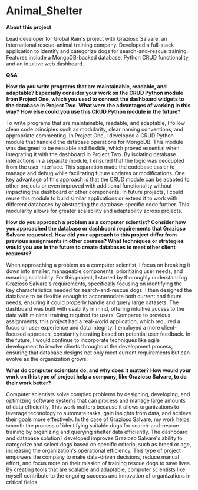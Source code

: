 # Animal_Shelter

**About this project**

Lead developer for Global Rain's project with Grazioso Salvare, an international rescue-animal training company. Developed a full-stack application to identify and categorize dogs for search-and-rescue training. Features include a MongoDB-backed database, Python CRUD functionality, and an intuitive web dashboard.

**Q&A**

**How do you write programs that are maintainable, readable, and adaptable? Especially consider your work on the CRUD Python module from Project One, which you used to connect the dashboard widgets to the database in Project Two. What were the advantages of working in this way? How else could you use this CRUD Python module in the future?**

To write programs that are maintainable, readable, and adaptable, I follow clean code principles such as modularity, clear naming conventions, and appropriate commenting. In Project One, I developed a CRUD Python module that handled the database operations for MongoDB. This module was designed to be reusable and flexible, which proved essential when integrating it with the dashboard in Project Two. By isolating database interactions in a separate module, I ensured that the logic was decoupled from the user interface. This separation made the codebase easier to manage and debug while facilitating future updates or modifications. One key advantage of this approach is that the CRUD module can be adapted to other projects or even improved with additional functionality without impacting the dashboard or other components. In future projects, I could reuse this module to build similar applications or extend it to work with different databases by abstracting the database-specific code further. This modularity allows for greater scalability and adaptability across projects.

**How do you approach a problem as a computer scientist? Consider how you approached the database or dashboard requirements that Grazioso Salvare requested. How did your approach to this project differ from previous assignments in other courses? What techniques or strategies would you use in the future to create databases to meet other client requests?**

When approaching a problem as a computer scientist, I focus on breaking it down into smaller, manageable components, prioritizing user needs, and ensuring scalability. For this project, I started by thoroughly understanding Grazioso Salvare's requirements, specifically focusing on identifying the key characteristics needed for search-and-rescue dogs. I then designed the database to be flexible enough to accommodate both current and future needs, ensuring it could properly handle and query large datasets. The dashboard was built with usability in mind, offering intuitive access to the data with minimal training required for users. Compared to previous assignments, this project had a real-world application, which required a focus on user experience and data integrity. I employed a more client-focused approach, constantly iterating based on potential user feedback. In the future, I would continue to incorporate techniques like agile development to involve clients throughout the development process, ensuring that database designs not only meet current requirements but can evolve as the organization grows.

**What do computer scientists do, and why does it matter? How would your work on this type of project help a company, like Grazioso Salvare, to do their work better?**

Computer scientists solve complex problems by designing, developing, and optimizing software systems that can process and manage large amounts of data efficiently. This work matters because it allows organizations to leverage technology to automate tasks, gain insights from data, and achieve their goals more effectively. In the case of Grazioso Salvare, my work helps smooth the process of identifying suitable dogs for search-and-rescue training by organizing and querying shelter data efficiently. The dashboard and database solution I developed improves Grazioso Salvare's ability to categorize and select dogs based on specific criteria, such as breed or age, increasing the organization's operational efficiency. This type of project empowers the company to make data-driven decisions, reduce manual effort, and focus more on their mission of training rescue dogs to save lives. By creating tools that are scalable and adaptable, computer scientists like myself contribute to the ongoing success and innovation of organizations in critical fields.
